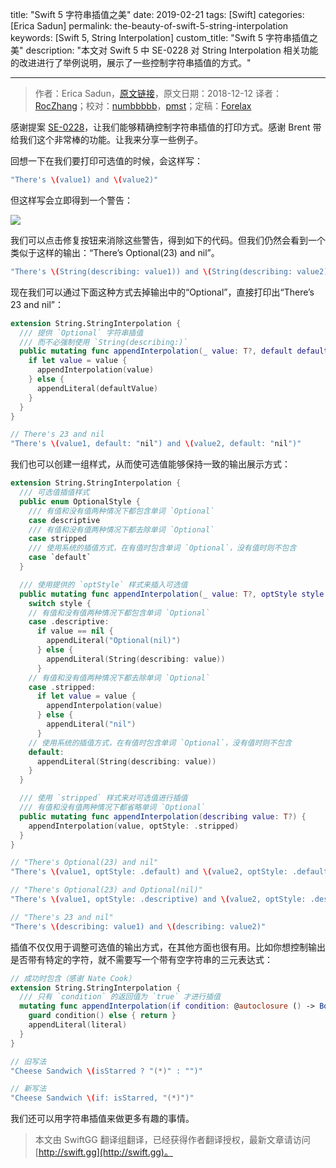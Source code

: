 title: "Swift 5 字符串插值之美"
date: 2019-02-21
tags: [Swift]
categories: [Erica Sadun]
permalink: the-beauty-of-swift-5-string-interpolation
keywords: [Swift 5, String Interpolation]
custom_title: "Swift 5 字符串插值之美"
description: "本文对 Swift 5 中 SE-0228 对 String Interpolation 相关功能的改进进行了举例说明，展示了一些控制字符串插值的方式。"

---
> 作者：Erica Sadun，[原文链接](https://ericasadun.com/2018/12/12/the-beauty-of-swift-5-string-interpolation/)，原文日期：2018-12-12
> 译者：[RocZhang](https://www.roczhang.com/)；校对：[numbbbbb](http://numbbbbb.com/)，[pmst](http://www.jianshu.com/users/596f2ba91ce9/latest_articles)；定稿：[Forelax](http://forelax.space)
  








<!--此处开始正文-->

感谢提案 [SE-0228](https://github.com/apple/swift-evolution/blob/master/proposals/0228-fix-expressiblebystringinterpolation.md)，让我们能够精确控制字符串插值的打印方式。感谢 Brent 带给我们这个非常棒的功能。让我来分享一些例子。

<!--more-->

回想一下在我们要打印可选值的时候，会这样写：

```swift
"There's \(value1) and \(value2)"
```

但这样写会立即得到一个警告：

![](https://i2.wp.com/ericasadun.com/wp-content/uploads/2018/12/Screen-Shot-2018-12-12-at-2.38.51-PM.png?w=1065&ssl=1)

我们可以点击修复按钮来消除这些警告，得到如下的代码。但我们仍然会看到一个类似于这样的输出：“There’s Optional(23) and nil”。

```swift
"There's \(String(describing: value1)) and \(String(describing: value2))"
```

现在我们可以通过下面这种方式去掉输出中的“Optional”，直接打印出“There’s 23 and nil”：

```swift
extension String.StringInterpolation {
  /// 提供 `Optional` 字符串插值
  /// 而不必强制使用 `String(describing:)`
  public mutating func appendInterpolation(_ value: T?, default defaultValue: String) {
    if let value = value {
      appendInterpolation(value)
    } else {
      appendLiteral(defaultValue)
    }
  }
}

// There's 23 and nil
"There's \(value1, default: "nil") and \(value2, default: "nil")"
```

我们也可以创建一组样式，从而使可选值能够保持一致的输出展示方式：

```swift
extension String.StringInterpolation {
  /// 可选值插值样式
  public enum OptionalStyle {
    /// 有值和没有值两种情况下都包含单词 `Optional`
    case descriptive
    /// 有值和没有值两种情况下都去除单词 `Optional`
    case stripped
    /// 使用系统的插值方式，在有值时包含单词 `Optional`，没有值时则不包含
    case `default`
  }

  /// 使用提供的 `optStyle` 样式来插入可选值
  public mutating func appendInterpolation(_ value: T?, optStyle style: String.StringInterpolation.OptionalStyle) {
    switch style {
    // 有值和没有值两种情况下都包含单词 `Optional`
    case .descriptive:
      if value == nil {
        appendLiteral("Optional(nil)")
      } else {
        appendLiteral(String(describing: value))
      }
    // 有值和没有值两种情况下都去除单词 `Optional`
    case .stripped:
      if let value = value {
        appendInterpolation(value)
      } else {
        appendLiteral("nil")
      }
    // 使用系统的插值方式，在有值时包含单词 `Optional`，没有值时则不包含
    default:
      appendLiteral(String(describing: value))
    }
  }

  /// 使用 `stripped` 样式来对可选值进行插值
  /// 有值和没有值两种情况下都省略单词 `Optional`
  public mutating func appendInterpolation(describing value: T?) {
    appendInterpolation(value, optStyle: .stripped)
  }
}

// "There's Optional(23) and nil"
"There's \(value1, optStyle: .default) and \(value2, optStyle: .default)"

// "There's Optional(23) and Optional(nil)"
"There's \(value1, optStyle: .descriptive) and \(value2, optStyle: .descriptive)"

// "There's 23 and nil"
"There's \(describing: value1) and \(describing: value2)"
```

插值不仅仅用于调整可选值的输出方式，在其他方面也很有用。比如你想控制输出是否带有特定的字符，就不需要写一个带有空字符串的三元表达式：

```swift
// 成功时包含（感谢 Nate Cook）
extension String.StringInterpolation {
  /// 只有 `condition` 的返回值为 `true` 才进行插值
  mutating func appendInterpolation(if condition: @autoclosure () -> Bool, _ literal: StringLiteralType) {
    guard condition() else { return }
    appendLiteral(literal)
  }
}

// 旧写法
"Cheese Sandwich \(isStarred ? "(*)" : "")"

// 新写法
"Cheese Sandwich \(if: isStarred, "(*)")"
```

我们还可以用字符串插值来做更多有趣的事情。

> 本文由 SwiftGG 翻译组翻译，已经获得作者翻译授权，最新文章请访问 [http://swift.gg](http://swift.gg)。